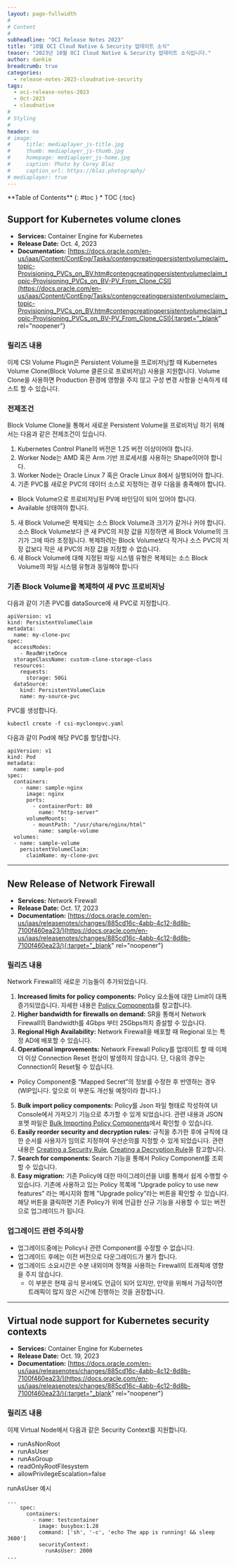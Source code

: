 ```yaml
---
layout: page-fullwidth
#
# Content
#
subheadline: "OCI Release Notes 2023"
title: "10월 OCI Cloud Native & Security 업데이트 소식"
teaser: "2023년 10월 OCI Cloud Native & Security 업데이트 소식입니다."
author: dankim
breadcrumb: true
categories:
  - release-notes-2023-cloudnative-security
tags:
  - oci-release-notes-2023
  - Oct-2023
  - cloudnative
#
# Styling
#
header: no
# image:
#     title: mediaplayer_js-title.jpg
#     thumb: mediaplayer_js-thumb.jpg
#     homepage: mediaplayer_js-home.jpg
#     caption: Photo by Corey Blaz
#     caption_url: https://blaz.photography/
# mediaplayer: true
---
```


<div class="panel radius" markdown="1">
**Table of Contents**
{: #toc }
*  TOC
{:toc}
</div>

## Support for Kubernetes volume clones
* **Services:** Container Engine for Kubernetes
* **Release Date:** Oct. 4, 2023
* **Documentation:** [https://docs.oracle.com/en-us/iaas/Content/ContEng/Tasks/contengcreatingpersistentvolumeclaim_topic-Provisioning_PVCs_on_BV.htm#contengcreatingpersistentvolumeclaim_topic-Provisioning_PVCs_on_BV-PV_From_Clone_CSI](https://docs.oracle.com/en-us/iaas/Content/ContEng/Tasks/contengcreatingpersistentvolumeclaim_topic-Provisioning_PVCs_on_BV.htm#contengcreatingpersistentvolumeclaim_topic-Provisioning_PVCs_on_BV-PV_From_Clone_CSI){:target="_blank" rel="noopener"}

### 릴리즈 내용
이제 CSI Volume Plugin은 Persistent Volume을 프로비저닝할 때 Kubernetes Volume Clone(Block Volume 클론으로 프로비저닝) 사용을 지원합니다. Volume Clone을 사용하면 Production 환경에 영향을 주지 않고 구성 변경 사항을 신속하게 테스트 할 수 있습니다.

### 전제조건
Block Volume Clone을 통해서 새로운 Persistent Volume을 프로비저닝 하기 위해서는 다음과 같은 전제조건이 있습니다.

1. Kubernetes Control Plane의 버전은 1.25 버전 이상이어야 합니다.
2. Worker Node는 AMD 혹은 Arm 기반 프로세서를 사용하는 Shape이어야 합니다.
3. Worker Node는 Oracle Linux 7 혹은 Oracle Linux 8에서 실행되어야 합니다.
4. 기존 PVC를 새로운 PVC의 데이터 소스로 지정하는 경우 다음을 충족해야 합니다.
  * Block Volume으로 프로비저닝된 PV에 바인딩이 되어 있어야 합니다.
  * Available 상태여야 합니다.
5. 새 Block Volume은 복제되는 소스 Block Volume과 크기가 같거나 커야 합니다. 소스 Block Volume보다 큰 새 PVC의 저장 값을 지정하면 새 Block Volume의 크기가 그에 따라 조정됩니다. 복제하려는 Block Volume보다 작거나 소스 PVC의 저장 값보다 작은 새 PVC의 저장 값을 지정할 수 없습니다.
6. 새 Block Volume에 대해 지정된 파일 시스템 유형은 복제되는 소스 Block Volume의 파일 시스템 유형과 동일해야 합니다

### 기존 Block Volume을 복제하여 새 PVC 프로비저닝
다음과 같이 기존 PVC를 dataSource에 새 PVC로 지정합니다.
```
apiVersion: v1
kind: PersistentVolumeClaim
metadata:
  name: my-clone-pvc
spec:
  accessModes:
    - ReadWriteOnce
  storageClassName: custom-clone-storage-class
  resources:
    requests:
      storage: 50Gi
  dataSource:
    kind: PersistentVolumeClaim
    name: my-source-pvc
```

PVC를 생성합니다.
```
kubectl create -f csi-myclonepvc.yaml
```

다음과 같이 Pod에 해당 PVC를 할당합니다.
```
apiVersion: v1
kind: Pod
metadata:
  name: sample-pod
spec:
  containers:
    - name: sample-nginx
      image: nginx
      ports:
        - containerPort: 80
          name: "http-server"
      volumeMounts:
        - mountPath: "/usr/share/nginx/html"
          name: sample-volume
  volumes:
  - name: sample-volume
    persistentVolumeClaim:
      claimName: my-clone-pvc
```

---

## New Release of Network Firewall
* **Services:** Network Firewall
* **Release Date:** Oct. 17, 2023
* **Documentation:** [https://docs.oracle.com/en-us/iaas/releasenotes/changes/885cd16c-4abb-4c12-8d8b-7100f460ea23/](https://docs.oracle.com/en-us/iaas/releasenotes/changes/885cd16c-4abb-4c12-8d8b-7100f460ea23/){:target="_blank" rel="noopener"}

### 릴리즈 내용
Network Firewall의 새로운 기능들이 추가되었습니다.
1. **Increased limits for policy components:** Policy 요소들에 대한 Limit이 대폭 증가되었습니다. 자세한 내용은 [Policy Components](https://docs.oracle.com/en-us/iaas/releasenotes/changes/885cd16c-4abb-4c12-8d8b-7100f460ea23/)를 참고합니다.
2. **Higher bandwidth for firewalls on demand:** SR을 통해서 Network Firewall의 Bandwidth를 4Gbps 부터 25Gbps까지 증설할 수 있습니다.
3. **Regional High Availability:** Network Firewall을 배포할 때 Regional 또는 특정 AD에 배포할 수 있습니다.
4. **Operational improvements:** Network Firewall Policy를 업데이트 할 때 이제 더 이상 Connection Reset 현상이 발생하지 않습니다. 단, 다음의 경우는 Connection이 Reset될 수 있습니다.
  * Policy Component중 “Mapped Secret”의 정보를 수정한 후 반영하는 경우 (WIP입니다. 앞으로 이 부분도 개선될 예정이라 합니다.)
5. **Bulk import policy components:** Policy를 Json 파일 형태로 작성하여 UI Console에서 가져오기 기능으로 추가할 수 있게 되었습니다. 관련 내용과 JSON 포멧 파일은 [Bulk Importing Policy Components](https://docs.oracle.com/en-us/iaas/Content/network-firewall/bulk-import.htm#top)에서 확인할 수 있습니다.
6. **Easily reorder security and decryption rules:** 규칙을 추가한 후에 규칙에 대한 순서를 사용자가 임의로 지정하여 우선순의를 지정할 수 있게 되었습니다.
관련 내용은 [Creating a Security Rule](https://docs.oracle.com/en-us/iaas/Content/network-firewall/security-rule-create.htm#top), [Creating a Decryption Rule](https://docs.oracle.com/en-us/iaas/Content/network-firewall/decryption-rule-create.htm#top)을 참고합니다.
7. **Search for components:** Search 기능을 통해서 Policy Component를 조회할 수 있습니다.
8. **Easy migration:** 기존 Policy에 대한 마이그레이션을 UI를 통해서 쉽게 수행할 수 있습니다. 기존에 사용하고 있는 Policy 목록에 "Upgrade policy to use new features” 라는 메시지와 함께 "Upgrade policy”라는 버튼을 확인할 수 있습니다. 해당 버튼을 클릭하면 기존 Policy가 위에 언급한 신규 기능을 사용할 수 있는 버전으로 업그레이드가 됩니다. 

### 업그레이드 관련 주의사항
* 업그레이드중에는 Policy나 관련 Component를 수정할 수 없습니다.
* 업그레이드 후에는 이전 버전으로 다운그레이드가 불가 합니다.
* 업그레이드 소요시간은 수분 내외이며 정책을 사용하는 Firewall의 트래픽에 영향을 주지 않습니다.
  * 이 부분은 현재 공식 문서에도 언급이 되어 있지만, 만약을 위해서 가급적이면 트래픽이 많지 않은 시간에 진행하는 것을 권장합니다.

---

## Virtual node support for Kubernetes security contexts
* **Services:** Container Engine for Kubernetes
* **Release Date:** Oct. 19, 2023
* **Documentation:** [https://docs.oracle.com/en-us/iaas/releasenotes/changes/885cd16c-4abb-4c12-8d8b-7100f460ea23/](https://docs.oracle.com/en-us/iaas/releasenotes/changes/885cd16c-4abb-4c12-8d8b-7100f460ea23/){:target="_blank" rel="noopener"}

### 릴리즈 내용
이제 Virtual Node에서 다음과 같은 Security Context를 지원합니다.
* runAsNonRoot
* runAsUser
* runAsGroup
* readOnlyRootFilesystem
* allowPrivilegeEscalation=false

runAsUser 예시
```
...
    spec:
      containers:
        - name: testcontainer
          image: busybox:1.28
          command: ['sh', '-c', 'echo The app is running! && sleep 3600']
          securityContext:
            runAsUser: 2000
...
```